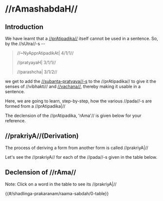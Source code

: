# //rAmashabdaH//

## Introduction

We have learnt that a
[//prAtipadika//](#/shadlinga-prakaranam/general/praatipadika) itself
cannot be used in a sentence. So, by the //sUtra//-s --

> //~NyApprAtipadikAt| 4/1/1//
>
> //pratyayaH| 3/1/1//
>
> //parashcha| 3/1/2//

we get to add the
[//subanta-pratyaya//-s](#/shadlinga-prakaranam/general/subanta-pratyayAH)
to the //prAtipadika// to give it the senses of //vibhakti// and
[//vachana//](#/shadlinga-prakaranam/general/vachanani), thereby making
it usable in a sentence.

<!--
  We also learnt that this process of forming usable forms (//pada//-s) from a
  //prAtipadika// is called as **Declension** in English.
-->

Here, we are going to learn, step-by-step, how the various //pada//-s
are formed from a //prAtipadika|//

The declension of the //prAtipadika, 'rAma'// is given below for your
reference.

## //prakriyA//(Derivation)

The process of deriving a form from another form is called //prakriyA|//

Let's see the //prakriyA// for each of the //pada//-s given in the table
below.

## Declension of //rAma//

Note: Click on a word in the table to see its //prakriyA|//

{{#/shadlinga-prakaranam/raama-sabdah/0-table}}
